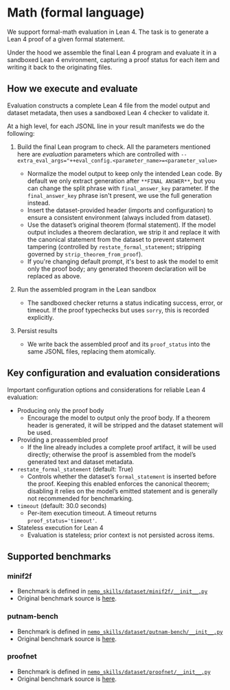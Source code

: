 # Math (formal language)

We support formal-math evaluation in Lean 4. The task is to generate a Lean 4 proof of a given formal statement.

Under the hood we assemble the final Lean 4 program and evaluate it in a sandboxed Lean 4 environment, capturing a proof status for each item and writing it back to the originating files.

## How we execute and evaluate

Evaluation constructs a complete Lean 4 file from the model output and dataset metadata, then uses a sandboxed Lean 4 checker to validate it.

At a high level, for each JSONL line in your result manifests we do the following:

1. Build the final Lean program to check.
   All the parameters mentioned here are *evaluation* parameters which are controlled with `--extra_eval_args="++eval_config.<parameter_name>=<parameter_value>`
      - Normalize the model output to keep only the intended Lean code. By default we only extract generation after `**FINAL ANSWER**`, but you can change the split phrase with `final_answer_key` parameter. If the `final_answer_key` phrase isn't present, we use the full generation instead.
      - Insert the dataset-provided header (imports and configuration) to ensure a consistent environment (always included from dataset).
      - Use the dataset’s original theorem (formal statement). If the model output includes a theorem declaration, we strip it and replace it with the canonical statement from the dataset to prevent statement tampering (controlled by `restate_formal_statement`; stripping governed by  `strip_theorem_from_proof`).
      - If you're changing default prompt, it's best to ask the model to emit only the proof body; any generated theorem declaration will be replaced as above.

2. Run the assembled program in the Lean sandbox
      - The sandboxed checker returns a status indicating success, error, or timeout. If the proof typechecks but uses `sorry`, this is recorded explicitly.

3. Persist results
      - We write back the assembled proof and its `proof_status` into the same JSONL files, replacing them atomically.

## Key configuration and evaluation considerations

Important configuration options and considerations for reliable Lean 4 evaluation:

- Producing only the proof body
  - Encourage the model to output only the proof body. If a theorem header is generated, it will be stripped and the dataset statement will be used.
- Providing a preassembled proof
  - If the line already includes a complete proof artifact, it will be used directly; otherwise the proof is assembled from the model’s generated text and dataset metadata.
- `restate_formal_statement` (default: True)
  - Controls whether the dataset’s `formal_statement` is inserted before the proof. Keeping this enabled enforces the canonical theorem; disabling it relies on the model’s emitted statement and is generally not recommended for benchmarking.
- `timeout` (default: 30.0 seconds)
  - Per-item execution timeout. A timeout returns `proof_status='timeout'`.
- Stateless execution for Lean 4
  - Evaluation is stateless; prior context is not persisted across items.


## Supported benchmarks

### minif2f

- Benchmark is defined in [`nemo_skills/dataset/minif2f/__init__.py`](https://github.com/NVIDIA/NeMo-Skills/blob/main/nemo_skills/dataset/minif2f/__init__.py)
- Original benchmark source is [here](https://github.com/openai/miniF2F).

### putnam-bench

- Benchmark is defined in [`nemo_skills/dataset/putnam-bench/__init__.py`](https://github.com/NVIDIA/NeMo-Skills/blob/main/nemo_skills/dataset/putnam-bench/__init__.py)
- Original benchmark source is [here](https://github.com/trishullab/PutnamBench).

### proofnet

- Benchmark is defined in [`nemo_skills/dataset/proofnet/__init__.py`](https://github.com/NVIDIA/NeMo-Skills/blob/main/nemo_skills/dataset/proofnet/__init__.py)
- Original benchmark source is [here](https://github.com/zhangir-azerbayev/ProofNet).
